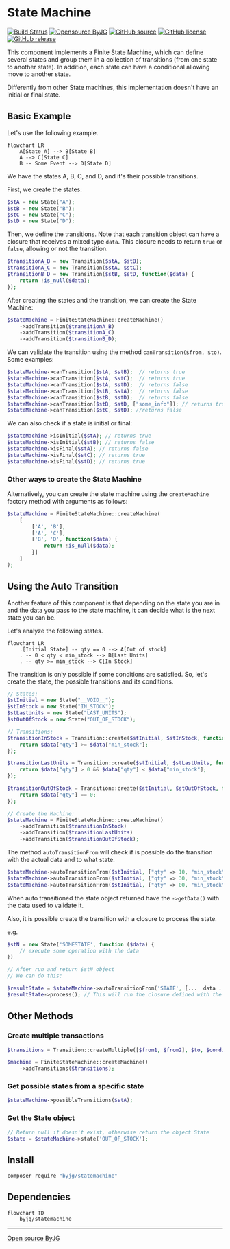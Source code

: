# State Machine

[![Build Status](https://github.com/byjg/php-statemachine/actions/workflows/phpunit.yml/badge.svg?branch=master)](https://github.com/byjg/php-statemachine/actions/workflows/phpunit.yml)
[![Opensource ByJG](https://img.shields.io/badge/opensource-byjg-success.svg)](http://opensource.byjg.com)
[![GitHub source](https://img.shields.io/badge/Github-source-informational?logo=github)](https://github.com/byjg/php-statemachine/)
[![GitHub license](https://img.shields.io/github/license/byjg/php-statemachine.svg)](https://opensource.byjg.com/opensource/licensing.html)
[![GitHub release](https://img.shields.io/github/release/byjg/php-statemachine.svg)](https://github.com/byjg/php-statemachine/releases/)

This component implements a Finite State Machine, which can define several states and group them in a collection
of transitions (from one state to another state). In addition, each state can have a conditional allowing move to another state.

Differently from other State machines, this implementation doesn't have an initial or final state.

## Basic Example

Let's use the following example.
```mermaid
flowchart LR
    A[State A] --> B[State B]
    A --> C[State C]
    B -- Some Event --> D[State D]
```

We have the states A, B, C, and D, and it's their possible transitions.

First, we create the states:

```php
$stA = new State("A");
$stB = new State("B");
$stC = new State("C");
$stD = new State("D");
```

Then, we define the transitions. Note that each transition object can have a closure
that receives a mixed type `data`. This closure needs to return `true` or `false`,
allowing or not the transition.

```php
$transitionA_B = new Transition($stA, $stB);
$transitionA_C = new Transition($stA, $stC);
$transitionB_D = new Transition($stB, $stD, function($data) {
    return !is_null($data);
});
```

After creating the states and the transition, we can create the State Machine:

```php
$stateMachine = FiniteStateMachine::createMachine()
    ->addTransition($transitionA_B)
    ->addTransition($transitionA_C)
    ->addTransition($transitionB_D);
```

We can validate the transition using the method `canTransition($from, $to)`. Some examples:

```php
$stateMachine->canTransition($stA, $stB);  // returns true
$stateMachine->canTransition($stA, $stC);  // returns true
$stateMachine->canTransition($stA, $stD);  // returns false
$stateMachine->canTransition($stB, $stA);  // returns false
$stateMachine->canTransition($stB, $stD);  // returns false
$stateMachine->canTransition($stB, $stD, ["some_info"]); // returns true
$stateMachine->canTransition($stC, $stD); //returns false
```

We can also check if a state is initial or final:

```php
$stateMachine->isInitial($stA); // returns true
$stateMachine->isInitial($stB); // returns false
$stateMachine->isFinal($stA); // returns false
$stateMachine->isFinal($stC); // returns true
$stateMachine->isFinal($stD); // returns true
```

### Other ways to create the State Machine

Alternatively, you can create the state machine using the `createMachine` factory method with arguments as follows:

```php
$stateMachine = FiniteStateMachine::createMachine(
    [
        ['A', 'B'],
        ['A', 'C'],
        ['B', 'D', function($data) {
            return !is_null($data);
        }]
    ]
);
```

## Using the Auto Transition

Another feature of this component is that depending on the state you are in and the
data you pass to the state machine, it can decide what is the next state you can be.

Let's analyze the following states.

```mermaid
flowchart LR
    .[Initial State] -- qty == 0 --> A[Out of stock]
    . -- 0 < qty < min_stock --> B[Last Units]
    . -- qty >= min_stock --> C[In Stock]
```

The transition is only possible if some conditions are satisfied. So, let's create the state,
the possible transitions and its conditions.

```php
// States:
$stInitial = new State("__VOID__");
$stInStock = new State("IN_STOCK");
$stLastUnits = new State("LAST_UNITS");
$stOutOfStock = new State("OUT_OF_STOCK");

// Transitions:
$transitionInStock = Transition::create($stInitial, $stInStock, function ($data) {
    return $data["qty"] >= $data["min_stock"];
});

$transitionLastUnits = Transition::create($stInitial, $stLastUnits, function ($data) {
    return $data["qty"] > 0 && $data["qty"] < $data["min_stock"];
});

$transitionOutOfStock = Transition::create($stInitial, $stOutOfStock, function($data) {
    return $data["qty"] == 0;
});

// Create the Machine:
$stateMachine = FiniteStateMachine::createMachine()
    ->addTransition($transitionInStock)
    ->addTransition($transitionLastUnits)
    ->addTransition($transitionOutOfStock);
```

The method `autoTransitionFrom` will check if is possible do the transition with the actual data
and to what state.

```php
$stateMachine->autoTransitionFrom($stInitial, ["qty" => 10, "min_stock" => 20])); // returns LAST_UNITS
$stateMachine->autoTransitionFrom($stInitial, ["qty" => 30, "min_stock" => 20])); // returns IN_STOCK
$stateMachine->autoTransitionFrom($stInitial, ["qty" => 00, "min_stock" => 20])); // returns OUT_OF_STOCK
```

When auto transitioned the state object returned have the `->getData()` with the data used to validate it.

Also, it is possible create the transition with a closure to process the state.

e.g.

```php
$stN = new State('SOMESTATE', function ($data) {
    // execute some operation with the data
})

// After run and return $stN object
// We can do this:

$resultState = $stateMachine->autoTransitionFrom('STATE', [...  data ...]));
$resultState->process(); // This will run the closure defined with the data used to validate it.
```

## Other Methods

### Create multiple transactions

```php
$transitions = Transition::createMultiple([$from1, $from2], $to, $condition);

$machine = FiniteStateMachine::createMachine()
    ->addTransitions($transitions);
```

### Get possible states from a specific state

```php
$stateMachine->possibleTransitions($stA);
```

### Get the State object

```php
// Return null if doesn't exist, otherwise return the object State
$state = $stateMachine->state('OUT_OF_STOCK');
```

## Install

```bash
composer require "byjg/statemachine"
```

## Dependencies

```mermaid  
flowchart TD  
    byjg/statemachine  
```

----
[Open source ByJG](http://opensource.byjg.com)
